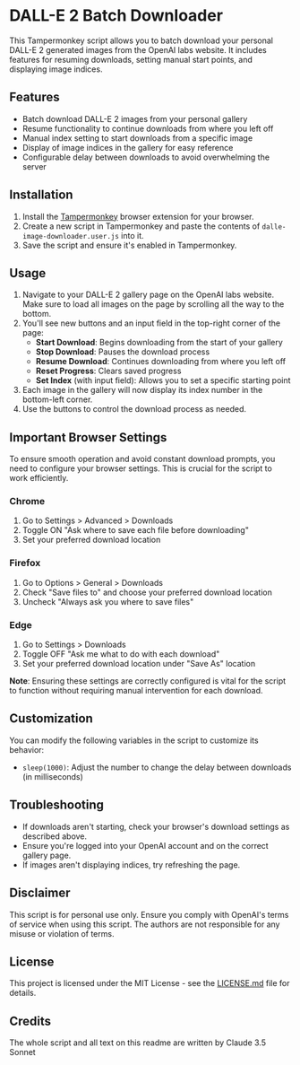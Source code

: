 # DALL-E 2 Batch Downloader

This Tampermonkey script allows you to batch download your personal DALL-E 2 generated images from the OpenAI labs website. It includes features for resuming downloads, setting manual start points, and displaying image indices.

## Features

- Batch download DALL-E 2 images from your personal gallery
- Resume functionality to continue downloads from where you left off
- Manual index setting to start downloads from a specific image
- Display of image indices in the gallery for easy reference
- Configurable delay between downloads to avoid overwhelming the server

## Installation

1. Install the [Tampermonkey](https://www.tampermonkey.net/) browser extension for your browser.
2. Create a new script in Tampermonkey and paste the contents of `dalle-image-downloader.user.js` into it.
3. Save the script and ensure it's enabled in Tampermonkey.

## Usage

1. Navigate to your DALL-E 2 gallery page on the OpenAI labs website. Make sure to load all images on the page by scrolling all the way to the bottom.
2. You'll see new buttons and an input field in the top-right corner of the page:
   - **Start Download**: Begins downloading from the start of your gallery
   - **Stop Download**: Pauses the download process
   - **Resume Download**: Continues downloading from where you left off
   - **Reset Progress**: Clears saved progress
   - **Set Index** (with input field): Allows you to set a specific starting point
3. Each image in the gallery will now display its index number in the bottom-left corner.
4. Use the buttons to control the download process as needed.

## Important Browser Settings

To ensure smooth operation and avoid constant download prompts, you need to configure your browser settings. This is crucial for the script to work efficiently.

### Chrome

1. Go to Settings > Advanced > Downloads
2. Toggle ON "Ask where to save each file before downloading"
3. Set your preferred download location

### Firefox

1. Go to Options > General > Downloads
2. Check "Save files to" and choose your preferred download location
3. Uncheck "Always ask you where to save files"

### Edge

1. Go to Settings > Downloads
2. Toggle OFF "Ask me what to do with each download"
3. Set your preferred download location under "Save As" location

**Note**: Ensuring these settings are correctly configured is vital for the script to function without requiring manual intervention for each download.

## Customization

You can modify the following variables in the script to customize its behavior:

- `sleep(1000)`: Adjust the number to change the delay between downloads (in milliseconds)

## Troubleshooting

- If downloads aren't starting, check your browser's download settings as described above.
- Ensure you're logged into your OpenAI account and on the correct gallery page.
- If images aren't displaying indices, try refreshing the page.

## Disclaimer

This script is for personal use only. Ensure you comply with OpenAI's terms of service when using this script. The authors are not responsible for any misuse or violation of terms.


## License

This project is licensed under the MIT License - see the [LICENSE.md](LICENSE.md) file for details.

## Credits

The whole script and all text on this readme are written by Claude 3.5 Sonnet
